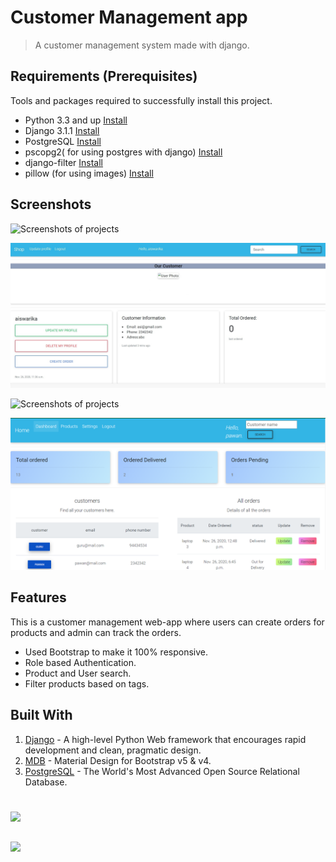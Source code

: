 # Customer Management app
> A customer management system made with django.






## Requirements  (Prerequisites)
Tools and packages required to successfully install this project.
* Python 3.3 and up [Install]()
* Django 3.1.1 [Install]()
* PostgreSQL [Install]()
* pscopg2( for using postgres with django)  [Install]()
* django-filter [Install]()
* pillow (for using images) [Install]()


 
## Screenshots


![Screenshots of projects](https://github.com/pawankm21/customer-management-system/blob/bb93f22b1451aef66e020f854f48da47ce330fd2/New%20folder/Annotation%202020-11-26%20182342.jpg)

![Screenshots of the project](https://github.com/pawankm21/customer-management-system/blob/bb93f22b1451aef66e020f854f48da47ce330fd2/New%20folder/Annotation%202020-11-26%20183935.jpg)

![Screenshots of projects](https://github.com/pawankm21/customer-management-system/blob/bb93f22b1451aef66e020f854f48da47ce330fd2/New%20folder/Annotation%202020-11-26%20184221.jpg)

![Screenshots of projects](https://github.com/pawankm21/customer-management-system/blob/bb93f22b1451aef66e020f854f48da47ce330fd2/New%20folder/image.png)

## Features
This is a customer management web-app where users can create orders for products and admin can track the orders.
* Used Bootstrap to make it 100% responsive.
* Role based Authentication.
* Product and User search.
* Filter products based on tags.



## Built With

1. [Django](https://www.djangoproject.com/) - A high-level Python Web framework that encourages rapid development and clean, pragmatic design.
2. [MDB](https://mdbootstrap.com/)  - Material Design
for Bootstrap v5 & v4.
3. [PostgreSQL](https://www.postgresql.org/) - The World's Most Advanced Open Source Relational Database.


#
[![](https://img.shields.io/static/v1?label=&message=pawan_kumar_mishra&color=blue&logo=LinkedIn)](https://www.linkedin.com/in/pawan-kumar-mishra/)
##

[![](https://img.shields.io/badge/Thanks%20to-Dennis%20Ivanov-red)](https://www.youtube.com/channel/UCTZRcDjjkVajGL6wd76UnGg)


